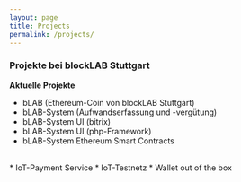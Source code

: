 ```yaml
---
layout: page
title: Projects
permalink: /projects/
---
```


### Projekte bei blockLAB Stuttgart

**Aktuelle Projekte**  
* bLAB (Ethereum-Coin von blockLAB Stuttgart)
* bLAB-System (Aufwandserfassung und -vergütung)
* bLAB-System UI (bitrix)
* bLAB-System UI (php-Framework)
* bLAB-System Ethereum Smart Contracts

<br>
* IoT-Payment Service
* IoT-Testnetz
* Wallet out of the box

